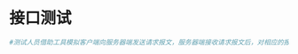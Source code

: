 # 接口测试

```python
#测试人员借助工具模拟客户端向服务器端发送请求报文，服务器端接收请求报文后，对相应的报文做出处理并向客户端返回应答，工具模拟客户端接收应答，然后测试人员检查应答是否准确，这就是接口测试的原理
```

